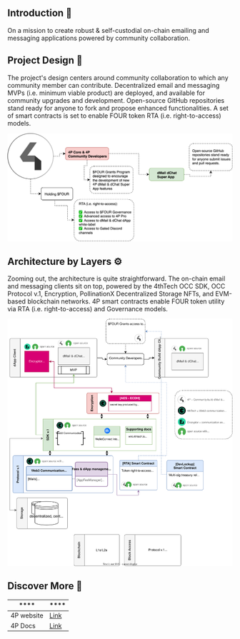 ## Introduction 👋

On a mission to create robust & self-custodial on-chain emailing and messaging applications powered by community collaboration.

## Project Design 🎨

The project's design centers around community collaboration to which any community member can contribute. Decentralized email and messaging MVPs (i.e. minimum viable product) are deployed, and available for community upgrades and development. Open-source GitHub repositories stand ready for anyone to fork and propose enhanced functionalities. A set of smart contracts is set to enable FOUR token RTA (i.e. right-to-access) models.

![project design](https://github.com/4P-project/static-assets/blob/1f1b678e66925f1e9e198534a1b0a05430457edf/image/4P-project-design.svg)

## Architecture by Layers ⚙

Zooming out, the architecture is quite straightforward. The on-chain email and messaging clients sit on top, powered by the 4thTech OCC SDK, OCC Protocol v.1, Encryption, PollinationX Decentralized Storage NFTs, and EVM-based blockchain networks. 4P smart contracts enable FOUR token utility via RTA (i.e. right-to-access) and Governance models.

![architecture](https://github.com/4P-project/static-assets/blob/1c107209e868af999ba9b5e7828687ae0e84e152/image/4P-infrastructural-layer-schematic.svg)

## Discover More 📑

| ****          | **** | 
|---------------|---------|
| 4P website    | [Link](https://the4thpillar.io/)     |
| 4P Docs | [Link](https://docs.the4thpillar.io/)     |

<!--

**Here are some ideas to get you started:**

🙋‍♀️ A short introduction - what is your organization all about?
🌈 Contribution guidelines - how can the community get involved?
👩‍💻 Useful resources - where can the community find your docs? Is there anything else the community should know?
🍿 Fun facts - what does your team eat for breakfast?
🧙 Remember, you can do mighty things with the power of [Markdown](https://docs.github.com/github/writing-on-github/getting-started-with-writing-and-formatting-on-github/basic-writing-and-formatting-syntax)
-->
